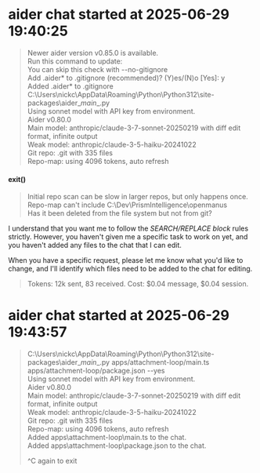 
# aider chat started at 2025-06-29 19:40:25

> Newer aider version v0.85.0 is available.  
> Run this command to update:  
> You can skip this check with --no-gitignore  
> Add .aider* to .gitignore (recommended)? (Y)es/(N)o [Yes]: y  
> Added .aider* to .gitignore  
> C:\Users\nickc\AppData\Roaming\Python\Python312\site-packages\aider\__main__.py  
> Using sonnet model with API key from environment.  
> Aider v0.80.0  
> Main model: anthropic/claude-3-7-sonnet-20250219 with diff edit format, infinite output  
> Weak model: anthropic/claude-3-5-haiku-20241022  
> Git repo: .git with 335 files  
> Repo-map: using 4096 tokens, auto refresh  

#### exit()  
> Initial repo scan can be slow in larger repos, but only happens once.  
> Repo-map can't include C:\Dev\PrismIntelligence\openmanus  
> Has it been deleted from the file system but not from git?  

I understand that you want me to follow the *SEARCH/REPLACE block* rules strictly. However, you haven't given me a specific task to work on yet, and you haven't added any files to the chat that I can edit.

When you have a specific request, please let me know what you'd like to change, and I'll identify which files need to be added to the chat for editing.

> Tokens: 12k sent, 83 received. Cost: $0.04 message, $0.04 session.  

# aider chat started at 2025-06-29 19:43:57

> C:\Users\nickc\AppData\Roaming\Python\Python312\site-packages\aider\__main__.py apps/attachment-loop/main.ts apps/attachment-loop/package.json --yes  
> Using sonnet model with API key from environment.  
> Aider v0.80.0  
> Main model: anthropic/claude-3-7-sonnet-20250219 with diff edit format, infinite output  
> Weak model: anthropic/claude-3-5-haiku-20241022  
> Git repo: .git with 335 files  
> Repo-map: using 4096 tokens, auto refresh  
> Added apps\attachment-loop\main.ts to the chat.  
> Added apps\attachment-loop\package.json to the chat.  
>  
>  
> ^C again to exit  

#### <blank>  
